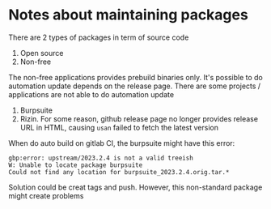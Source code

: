 # Notes about maintaining packages
There are 2 types of packages in term of source code
1. Open source
2. Non-free

The non-free applications provides prebuild binaries only. It's possible to do automation update depends on the release page.
There are some projects / applications are not able to do automation update
1. Burpsuite
2. Rizin. For some reason, github release page no longer provides release URL in HTML, causing `usan` failed to fetch the latest version

When do auto build on gitlab CI, the burpsuite might have this error:
```angular2html
gbp:error: upstream/2023.2.4 is not a valid treeish
W: Unable to locate package burpsuite
Could not find any location for burpsuite_2023.2.4.orig.tar.*
```
Solution could be creat tags and push. However, this non-standard package might create problems
